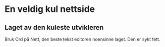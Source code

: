 # En veldig kul nettside
## Laget av den kuleste utvikleren
Bruk Ord på Nett, den beste tekst editoren noensinne laget. Den er sykt fett.
